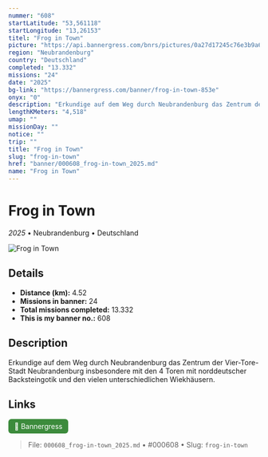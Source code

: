 ```yaml
---
nummer: "608"
startLatitude: "53,561118"
startLongitude: "13,26153"
titel: "Frog in Town"
picture: "https://api.bannergress.com/bnrs/pictures/0a27d17245c76e3b9a6a3e4090e90561"
region: "Neubrandenburg"
country: "Deutschland"
completed: "13.332"
missions: "24"
date: "2025"
bg-link: "https://bannergress.com/banner/frog-in-town-853e"
onyx: "0"
description: "Erkundige auf dem Weg durch Neubrandenburg das Zentrum der Vier-Tore-Stadt Neubrandenburg insbesondere mit den 4 Toren mit norddeutscher Backsteingotik und den vielen unterschiedlichen Wiekhäusern."
lengthKMeters: "4,518"
umap: ""
missionDay: ""
notice: ""
trip: ""
title: "Frog in Town"
slug: "frog-in-town"
href: "banner/000608_frog-in-town_2025.md"
name: "Frog in Town"
---
```

# Frog in Town

*2025* • Neubrandenburg • Deutschland

![Frog in Town](https://api.bannergress.com/bnrs/pictures/0a27d17245c76e3b9a6a3e4090e90561)



## Details
- **Distance (km):** 4.52
- **Missions in banner:** 24
- **Total missions completed:** 13.332
- **This is my banner no.:** 608



## Description
Erkundige auf dem Weg durch Neubrandenburg das Zentrum der Vier-Tore-Stadt Neubrandenburg insbesondere mit den 4 Toren mit norddeutscher Backsteingotik und den vielen unterschiedlichen Wiekhäusern.



## Links
<a href="https://bannergress.com/banner/frog-in-town-853e" target="_blank" style="display:inline-block;margin-right:8px;padding:6px 12px;background:#3c8b3c;color:#fff;text-decoration:none;border-radius:6px;">🔗 Bannergress</a>



> File: `000608_frog-in-town_2025.md`
> • #000608
> • Slug: `frog-in-town`
